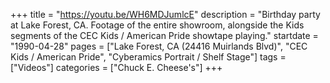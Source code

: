 +++
title = "https://youtu.be/WH6MDJumlcE"
description = "Birthday party at Lake Forest, CA. Footage of the entire showroom, alongside the Kids segments of the CEC Kids / American Pride showtape playing."
startdate = "1990-04-28"
pages = ["Lake Forest, CA (24416 Muirlands Blvd)", "CEC Kids / American Pride", "Cyberamics Portrait / Shelf Stage"]
tags = ["Videos"]
categories = ["Chuck E. Cheese's"]
+++
